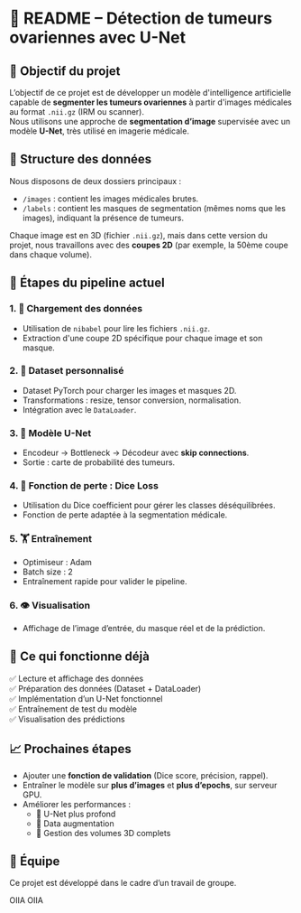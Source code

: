 
# 📘 README – Détection de tumeurs ovariennes avec U-Net

## 🎯 Objectif du projet

L’objectif de ce projet est de développer un modèle d'intelligence artificielle capable de **segmenter les tumeurs ovariennes** à partir d'images médicales au format `.nii.gz` (IRM ou scanner).  
Nous utilisons une approche de **segmentation d’image** supervisée avec un modèle **U-Net**, très utilisé en imagerie médicale.

## 🧰 Structure des données

Nous disposons de deux dossiers principaux :
- `/images` : contient les images médicales brutes.
- `/labels` : contient les masques de segmentation (mêmes noms que les images), indiquant la présence de tumeurs.

Chaque image est en 3D (fichier `.nii.gz`), mais dans cette version du projet, nous travaillons avec des **coupes 2D** (par exemple, la 50ème coupe dans chaque volume).

## 🔧 Étapes du pipeline actuel

### 1. 📂 Chargement des données
- Utilisation de `nibabel` pour lire les fichiers `.nii.gz`.
- Extraction d'une coupe 2D spécifique pour chaque image et son masque.

### 2. 🧱 Dataset personnalisé
- Dataset PyTorch pour charger les images et masques 2D.
- Transformations : resize, tensor conversion, normalisation.
- Intégration avec le `DataLoader`.

### 3. 🧠 Modèle U-Net
- Encodeur → Bottleneck → Décodeur avec **skip connections**.
- Sortie : carte de probabilité des tumeurs.

### 4. 🎯 Fonction de perte : Dice Loss
- Utilisation du Dice coefficient pour gérer les classes déséquilibrées.
- Fonction de perte adaptée à la segmentation médicale.

### 5. 🏋️ Entraînement
- Optimiseur : Adam
- Batch size : 2
- Entraînement rapide pour valider le pipeline.

### 6. 👁️ Visualisation
- Affichage de l’image d’entrée, du masque réel et de la prédiction.

## 🚀 Ce qui fonctionne déjà

✅ Lecture et affichage des données  
✅ Préparation des données (Dataset + DataLoader)  
✅ Implémentation d’un U-Net fonctionnel  
✅ Entraînement de test du modèle  
✅ Visualisation des prédictions

## 📈 Prochaines étapes

- Ajouter une **fonction de validation** (Dice score, précision, rappel).
- Entraîner le modèle sur **plus d’images** et **plus d’epochs**, sur serveur GPU.
- Améliorer les performances :
  - 🔧 U-Net plus profond
  - 🧪 Data augmentation
  - 📐 Gestion des volumes 3D complets

## 👥 Équipe

Ce projet est développé dans le cadre d’un travail de groupe.


OIIA OIIA 
